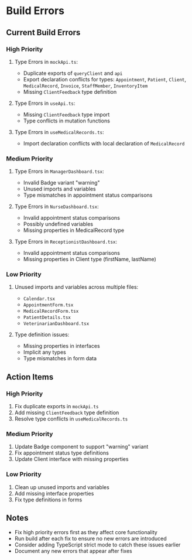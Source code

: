 # Build Errors

## Current Build Errors

### High Priority

1. Type Errors in `mockApi.ts`:

   - Duplicate exports of `queryClient` and `api`
   - Export declaration conflicts for types: `Appointment`, `Patient`, `Client`, `MedicalRecord`, `Invoice`, `StaffMember`, `InventoryItem`
   - Missing `ClientFeedback` type definition

2. Type Errors in `useApi.ts`:

   - Missing `ClientFeedback` type import
   - Type conflicts in mutation functions

3. Type Errors in `useMedicalRecords.ts`:
   - Import declaration conflicts with local declaration of `MedicalRecord`

### Medium Priority

1. Type Errors in `ManagerDashboard.tsx`:

   - Invalid Badge variant "warning"
   - Unused imports and variables
   - Type mismatches in appointment status comparisons

2. Type Errors in `NurseDashboard.tsx`:

   - Invalid appointment status comparisons
   - Possibly undefined variables
   - Missing properties in MedicalRecord type

3. Type Errors in `ReceptionistDashboard.tsx`:
   - Invalid appointment status comparisons
   - Missing properties in Client type (firstName, lastName)

### Low Priority

1. Unused imports and variables across multiple files:

   - `Calendar.tsx`
   - `AppointmentForm.tsx`
   - `MedicalRecordForm.tsx`
   - `PatientDetails.tsx`
   - `VeterinarianDashboard.tsx`

2. Type definition issues:
   - Missing properties in interfaces
   - Implicit any types
   - Type mismatches in form data

## Action Items

### High Priority

1. Fix duplicate exports in `mockApi.ts`
2. Add missing `ClientFeedback` type definition
3. Resolve type conflicts in `useMedicalRecords.ts`

### Medium Priority

1. Update Badge component to support "warning" variant
2. Fix appointment status type definitions
3. Update Client interface with missing properties

### Low Priority

1. Clean up unused imports and variables
2. Add missing interface properties
3. Fix type definitions in forms

## Notes

- Fix high priority errors first as they affect core functionality
- Run build after each fix to ensure no new errors are introduced
- Consider adding TypeScript strict mode to catch these issues earlier
- Document any new errors that appear after fixes
